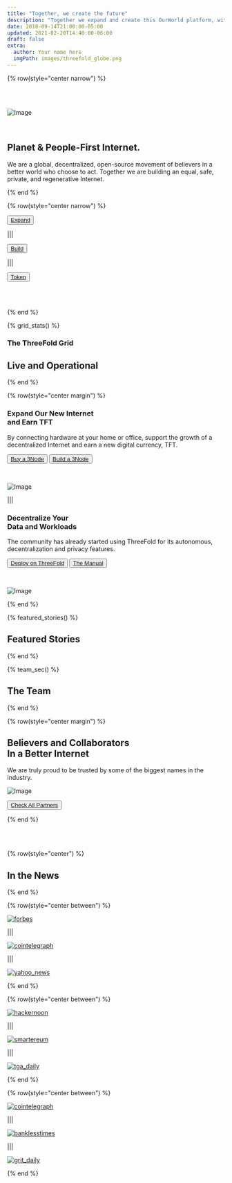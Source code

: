 ```yaml
---
title: "Together, we create the future"
description: "Together we expand and create this OurWorld platform, with the purpose to give a better digital life to billions of people. OurWorld can provide the alternative to the current too centralized, unsustainable and abused internet. Let's go back to what the internet was supposed to be." # quotation marks to allow colons where used
date: 2018-09-14T21:00:00-05:00
updated: 2021-02-20T14:40:00-06:00
draft: false
extra:
  author: Your name here
  imgPath: images/threefold_globe.png
---
```



<!-- section 1 (header) -->

{% row(style="center narrow") %}

<br/>
<br/>

![Image](images/black_threefold_header.png#mx-auto#medium)



<br/>

## Planet & People-First **Internet.**

We are a global, decentralized, open-source movement of believers in a better world who choose to act. Together we are building an equal, safe, private, and regenerative Internet.

{% end %}

{% row(style="center narrow") %}

<button>[Expand](/farm)</button>

|||

<button>[Build](https://dashboard.grid.tf/)</button>

|||

<button>[Token](https://library.threefold.me/info/threefold#/tokens/threefold__tokens_home)</button>

<br>

<br>

{% end %}

<!-- section 5 (Map) -->


{% grid_stats() %}
### The ThreeFold Grid

## **Live and Operational**

{% end %}


<!-- section 2 (EXPAND) -->

{% row(style="center margin") %}

### Expand Our New Internet <br> **and Earn TFT**

By connecting hardware at your home or office, support the growth of a decentralized Internet and earn a new digital currency, TFT.

<button>[Buy a 3Node](http://marketplace.3node.global/)</button>
<button>[Build a 3Node](https://library.threefold.me/info/threefold#/tfgrid/farming/threefold__diy_guide)</button>

<br>

![Image](images/become_farmer_new.jpg#mx-auto)

|||

### Decentralize Your <br> **Data and Workloads**

The community has already started using ThreeFold for its autonomous, decentralization and privacy features.

<button>[Deploy on ThreeFold](https://dashboard.grid.tf/)</button>
<button>[The Manual](https://library.threefold.me/info/manual/#/manual__manual3_home_new)</button>

<br>

![Image](images/network_new.jpg#mx-auto)

{% end %}

<!-- section 9 (FEATURED STORIES) -->

{% featured_stories() %}

## Featured Stories

{% end %}

<!-- section 6 (THE TEAM) -->

{% team_sec() %}

## **The Team**

{% end %}

<!-- section 7 (PARTNERS) -->

{% row(style="center margin") %}

## Believers and Collaborators <br> **In a Better Internet**

We are truly proud to be trusted by some of the biggest names in the industry.

![Image](images/ourpartners.png#mx-auto)

<button>[Check All Partners](/partners)</button>

{% end %}

<br>

<br>

<!-- section 8 (IN THE NEWS) -->

{% row(style="center") %}

## **In the News**

{% end %}

{% row(style="center between") %}

[![forbes](images/forbes.png#mx-auto)](https://www.forbes.com/sites/johnkoetsier/2020/06/20/largest-distributed-peer-to-peer-grid-on-the-planet-laying-foundation-for-a-decentralized-internet/?fbclid=IwAR1WKCpqLcWPRWg5bPD6RCQE5JJjRPt6ey5vbEnu3db2FvJnp6-YKeVZNW8#79aa340e6798)

|||

[![cointelegraph](images/cointelegraph.png#mx-auto)](https://cointelegraph.com/news/peer-to-peer-internet-has-lofty-goal-to-bring-true-decentralization)

|||

[![yahoo_news](images/yahoo_news.png#mx-auto)](https://news.yahoo.com/news/threefold-set-disrupt-status-quo-051457787.html?guccounter=1)

{% end %}

{% row(style="center between") %}

[![hackernoon](images/hackernoon.png#mx-auto)](https://hackernoon.com/is-it-possible-to-create-a-decentralized-internet-this-startup-and-its-farmers-think-so-ey2e3ycf)

|||

[![smartereum](images/smartereum.png#mx-auto)](https://smartereum.com/189750/threefold-is-audaciously-building-a-new-decentralized-internet/)

|||

[![tga_daily](images/tga_daily.png#mx-auto)](https://tgdaily.com/web/6-dfinity-threefold-are-leading-an-internet-decentralization-revolution/)

{% end %}

{% row(style="center between") %}

[![cointelegraph](images/cointelegraph.png#mx-auto)](https://cointelegraph-com.cdn.ampproject.org/c/s/cointelegraph.com/news/is-a-new-decentralized-internet-or-web-3-0-possible/amp)

|||

[![banklesstimes](images/banklesstimes.png#mx-auto)](https://www.banklesstimes.com/2021/06/14/threefolds-green-technology-strategy-to-a-fairer-more-sustainable-world/)

|||

[![grit_daily](images/grit_daily.png#mx-auto)](https://gritdaily.com/belarus-governments-control-internet/)

{% end %}
